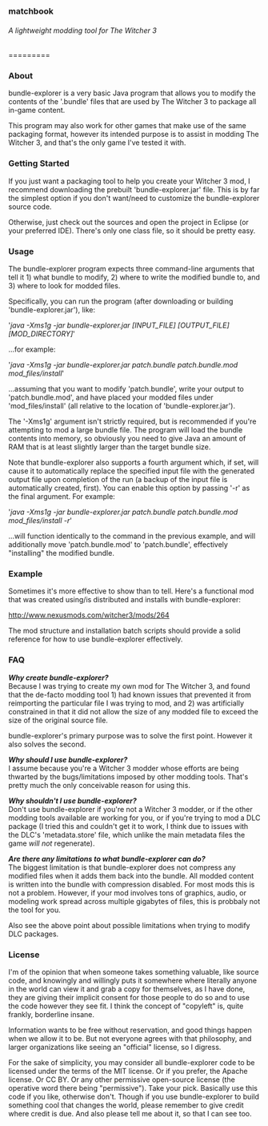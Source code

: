### matchbook
###### A lightweight modding tool for The Witcher 3
=========

### About

bundle-explorer is a very basic Java program that allows you to modify the contents of the '.bundle' files that are used by The Witcher 3 to package all in-game content.  

This program may also work for other games that make use of the same packaging format, however its intended purpose is to assist in modding The Witcher 3, and that's the only game I've tested it with.  


### Getting Started

If you just want a packaging tool to help you create your Witcher 3 mod, I recommend downloading the prebuilt 'bundle-explorer.jar' file.  This is by far the simplest option if you don't want/need to customize the bundle-explorer source code.

Otherwise, just check out the sources and open the project in Eclipse (or your preferred IDE).  There's only one class file, so it should be pretty easy.


### Usage

The bundle-explorer program expects three command-line arguments that tell it 1) what bundle to modify, 2) where to write the modified bundle to, and 3) where to look for modded files.

Specifically, you can run the program (after downloading or building 'bundle-explorer.jar'), like:

'_java -Xms1g -jar bundle-explorer.jar [INPUT_FILE] [OUTPUT_FILE] [MOD_DIRECTORY]_'

...for example:

'_java -Xms1g -jar bundle-explorer.jar patch.bundle patch.bundle.mod mod_files/install_'

...assuming that you want to modify 'patch.bundle', write your output to 'patch.bundle.mod', and have placed your modded files under 'mod_files/install' (all relative to the location of 'bundle-explorer.jar').

The '-Xms1g' argument isn't strictly required, but is recommended if you're attempting to mod a large bundle file.  The program will load the bundle contents into memory, so obviously you need to give Java an amount of RAM that is at least slightly larger than the target bundle size.

Note that bundle-explorer also supports a fourth argument which, if set, will cause it to automatically replace the specified input file with the generated output file upon completion of the run (a backup of the input file is automatically created, first).  You can enable this option by passing '-r' as the final argument.  For example:

'_java -Xms1g -jar bundle-explorer.jar patch.bundle patch.bundle.mod mod_files/install -r_'

...will function identically to the command in the previous example, and will additionally move 'patch.bundle.mod' to 'patch.bundle', effectively "installing" the modified bundle. 


### Example

Sometimes it's more effective to show than to tell.  Here's a functional mod that was created using/is distributed and installs with bundle-explorer:

http://www.nexusmods.com/witcher3/mods/264

The mod structure and installation batch scripts should provide a solid reference for how to use bundle-explorer effectively.


### FAQ

**_Why create bundle-explorer?_**<br />
Because I was trying to create my own mod for The Witcher 3, and found that the de-facto modding tool 1) had known issues that prevented it from reimporting the particular file I was trying to mod, and 2) was artificially constrained in that it did not allow the size of any modded file to exceed the size of the original source file.  

bundle-explorer's primary purpose was to solve the first point.  However it also solves the second.

**_Why should I use bundle-explorer?_**<br />
I assume because you're a Witcher 3 modder whose efforts are being thwarted by the bugs/limitations imposed by other modding tools.  That's pretty much the only conceivable reason for using this.

**_Why shouldn't I use bundle-explorer?_**<br />
Don't use bundle-explorer if you're not a Witcher 3 modder, or if the other modding tools available are working for you, or if you're trying to mod a DLC package (I tried this and couldn't get it to work, I think due to issues with the DLC's 'metadata.store' file, which unlike the main metadata files the game _will not_ regenerate).

**_Are there any limitations to what bundle-explorer can do?_**<br />
The biggest limitation is that bundle-explorer does not compress any modified files when it adds them back into the bundle.  All modded content is written into the bundle with compression disabled.  For most mods this is not a problem.  However, if your mod involves tons of graphics, audio, or modeling work spread across multiple gigabytes of files, this is probbaly not the tool for you.

Also see the above point about possible limitations when trying to modify DLC packages.


### License

I'm of the opinion that when someone takes something valuable, like source code, and knowingly and willingly puts it somewhere where literally anyone in the world can view it and grab a copy for themselves, as I have done, they are giving their implicit consent for those people to do so and to use the code however they see fit.  I think the concept of "copyleft" is, quite frankly, borderline insane.  

Information wants to be free without reservation, and good things happen when we allow it to be.  But not everyone agrees with that philosophy, and larger organizations like seeing an "official" license, so I digress.

For the sake of simplicity, you may consider all bundle-explorer code to be licensed under the terms of the MIT license.  Or if you prefer, the Apache license.  Or CC BY.  Or any other permissive open-source license (the operative word there being "permissive").  Take your pick.  Basically use this code if you like, otherwise don't.  Though if you use bundle-explorer to build something cool that changes the world, please remember to give credit where credit is due.  And also please tell me about it, so that I can see too.  



